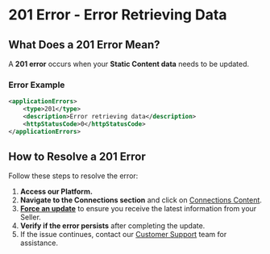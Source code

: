 ﻿---
sidebar_position: 8
---

# 201 Error - Error Retrieving Data

## What Does a 201 Error Mean?
A **201 error** occurs when your **Static Content data** needs to be updated.

### Error Example
```xml
<applicationErrors>
    <type>201</type>
    <description>Error retrieving data</description>
    <httpStatusCode>0</httpStatusCode>
</applicationErrors>
```

## How to Resolve a 201 Error
Follow these steps to resolve the error:

1. **Access our Platform.**
2. **Navigate to the Connections section** and click on [Connections Content](/kb/platform/app-features/connections/connections-content/content-management).
3. **[Force an update](/kb/platform/app-features/connections/connections-content/content-management#how-can-i-use-the-force-update-now-functionality)** to ensure you receive the latest information from your Seller.
4. **Verify if the error persists** after completing the update.
5. If the issue continues, contact our [Customer Support](https://app.travelgate.com/support) team for assistance.
